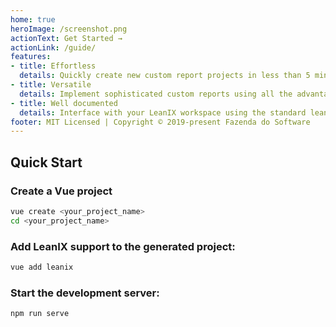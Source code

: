 ```yaml
---
home: true
heroImage: /screenshot.png
actionText: Get Started →
actionLink: /guide/
features:
- title: Effortless
  details: Quickly create new custom report projects in less than 5 minutes using the Vue CLI tool.
- title: Versatile
  details: Implement sophisticated custom reports using all the advantages the Vue ecosystem has to offer.
- title: Well documented
  details: Interface with your LeanIX workspace using the standard leanix-reporting API.
footer: MIT Licensed | Copyright © 2019-present Fazenda do Software
---
```


## Quick Start

### Create a Vue project
```bash
vue create <your_project_name>
cd <your_project_name>
```

### Add LeanIX support to the generated project:
```bash
vue add leanix
```

### Start the development server:
```bash
npm run serve
```